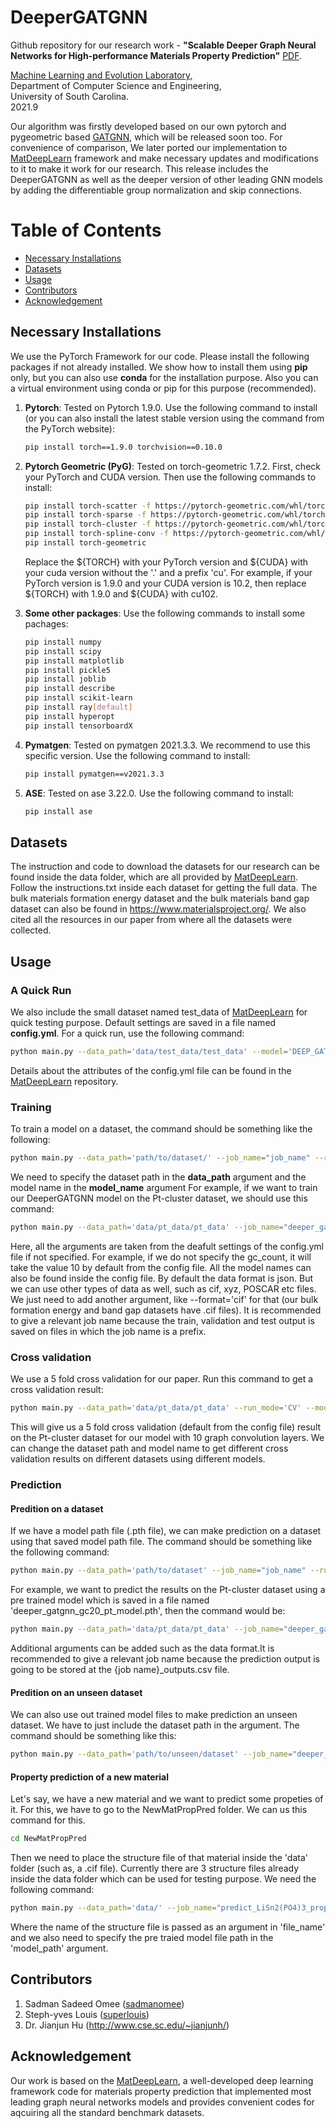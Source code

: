# DeeperGATGNN
Github repository for our research work - **"Scalable Deeper Graph Neural Networks for High-performance Materials Property Prediction"** [PDF](https://arxiv.org/pdf/2109.12283).

[Machine Learning and Evolution Laboratory,](http://mleg.cse.sc.edu)<br />
Department of Computer Science and Engineering, <br />
University of South Carolina.<br/>
2021.9

Our algorithm was firstly developed based on our own pytorch and pygeometric based [GATGNN](https://github.com/superlouis/GATGNN), which will be released soon too. For convenience of comparison, We later ported our implementation to [MatDeepLearn](https://github.com/vxfung/MatDeepLearn) framework and make necessary updates and modifications to it to make it work for our research. This release includes the DeeperGATGNN as well as the deeper version of other leading GNN models by adding the differentiable group normalization and skip connections. 

# Table of Contents
* [Necessary Installations](#installation)
* [Datasets](#dataset)
* [Usage](#usage)
* [Contributors](#contributors)
* [Acknowledgement](#acknowledgement)

<a name="installation"></a>
## Necessary Installations
We use the PyTorch Framework for our code. Please install the following packages if not already installed. We show how to install them using **pip** only, but you can also use **conda** for the installation purpose. Also you can a virtual environment using conda or pip for this purpose (recommended).

1. **Pytorch**: Tested on Pytorch 1.9.0. Use the following command to install (or you can also install the latest stable version using the command from the PyTorch website):
	```bash
	pip install torch==1.9.0 torchvision==0.10.0
	```

2. **Pytorch Geometric (PyG)**: Tested on torch-geometric 1.7.2. First, check your PyTorch and CUDA version. Then use the following commands to install:
    ```bash
    pip install torch-scatter -f https://pytorch-geometric.com/whl/torch-${TORCH}+${CUDA}.html
    pip install torch-sparse -f https://pytorch-geometric.com/whl/torch-${TORCH}+${CUDA}.html
    pip install torch-cluster -f https://pytorch-geometric.com/whl/torch-${TORCH}+${CUDA}.html
    pip install torch-spline-conv -f https://pytorch-geometric.com/whl/torch-${TORCH}+${CUDA}.html
    pip install torch-geometric
	```
    Replace the ${TORCH} with your PyTorch version and ${CUDA} with your cuda version without the '.' and a prefix 'cu'. For example, if your PyTorch version is 1.9.0 and your CUDA version is 10.2, then replace ${TORCH} with 1.9.0 and ${CUDA} with cu102.

3. **Some other packages**: Use the following commands to install some pachages:
    ```bash
    pip install numpy
    pip install scipy
    pip install matplotlib
    pip install pickle5
    pip install joblib
    pip install describe
    pip install scikit-learn
    pip install ray[default]
    pip install hyperopt
    pip install tensorboardX
    ```

4. **Pymatgen**: Tested on pymatgen 2021.3.3. We recommend to use this specific version. Use the following command to install: 
    ```bash
    pip install pymatgen==v2021.3.3
    ```

5. **ASE**: Tested on ase 3.22.0. Use the following command to install: 
    ```bash
    pip install ase
    ```

<a name="dataset"></a>
## Datasets
The instruction and code to download the datasets for our research can be found inside the data folder, which are all provided by [MatDeepLearn](https://github.com/vxfung/MatDeepLearn). Follow the instructions.txt inside each dataset for getting the full data. The bulk materials formation energy dataset and the bulk materials band gap dataset can also be found in <https://www.materialsproject.org/>. We also cited all the resources in our paper from where all the datasets were collected.

<a name="usage"></a>
## Usage

### A Quick Run
We also include the small dataset named test_data of [MatDeepLearn](https://github.com/vxfung/MatDeepLearn) for quick testing purpose. Default settings are saved in a file named **config.yml**. For a quick run, use the following command:
```bash
python main.py --data_path='data/test_data/test_data' --model='DEEP_GATGNN_demo'
```
Details about the attributes of the config.yml file can be found in the [MatDeepLearn](https://github.com/vxfung/MatDeepLearn) repository.

### Training
To train a model on a dataset, the command should be something like the following:
```bash
python main.py --data_path='path/to/dataset/' --job_name="job_name" --run_mode='Training' --model='model_name' --epoch='500' --gc_count='20' --save_model='True' --model_path='my_trained_model.pth'
```
We need to specify the dataset path in the **data_path** argument and the model name in the **model_name** argument For example, if we want to train our DeeperGATGNN model on the Pt-cluster dataset, we should use this command:
```bash
python main.py --data_path='data/pt_data/pt_data' --job_name="deeper_gatgnn_gc20_pt_training_job" --run_mode='Training' --model='DEEP_GATGNN_demo' --batch_size='100' --epoch='500' --gc_count='20' --save_model='True' --model_path='deeper_gatgnn_gc20_pt_model.pth'
```
Here, all the arguments are taken from the deafult settings of the config.yml file if not specified. For example, if we do not specify the gc_count, it will take the value 10 by default from the config file. All the model names can also be found inside the config file. By default the data format is json. But we can use other types of data as well, such as cif, xyz, POSCAR etc files. We just need to add another argument, like --format='cif' for that (our bulk formation energy and band gap datasets have .cif files). It is recommended to give a relevant job name because the train, validation and test output is saved on files in which the job name is a prefix.

### Cross validation
We use a 5 fold cross validation for our paper. Run this command to get a cross validation result:
```bash
python main.py --data_path='data/pt_data/pt_data' --run_mode='CV' --model='DEEP_GATGNN_demo' --batch_size='100' --epochs='500' --gc_count='10'
```
This will give us a 5 fold cross validation (default from the config file) result on the Pt-cluster dataset for our model with 10 graph convolution layers. We can change the dataset path and model name to get different cross validation results on different datasets using different models.

### Prediction
#### Predition on a dataset
If we have a model path file (.pth file), we can make prediction on a dataset using that saved model path file. The command should be something like the following command:
```bash
python main.py --data_path='path/to/dataset' --job_name="job_name" --run_mode='Predict' --model_path='path/to/trained/model.pth'
```
For example, we want to predict the results on the Pt-cluster dataset using a pre trained model which is saved in a file named 'deeper_gatgnn_gc20_pt_model.pth', then the command would be:
 
```bash
python main.py --data_path='data/pt_data/pt_data' --job_name="deeper_gatgnn_gc20_pt_prediction_job" --run_mode='Predict' --model_path='deeper_gatgnn_gc20_pt_model.pth'
```
Additional arguments can be added such as the data format.It is recommended to give a relevant job name because the prediction output is going to be stored at the {job name}_outputs.csv file.

#### Predition on an unseen dataset
We can also use out trained model files to make prediction an unseen dataset. We have to just include the dataset path in the argument. The command should be something like this:
```bash
python main.py --data_path='path/to/unseen/dataset' --job_name="deeper_gatgnn_gc20_pt_prediction_job" --run_mode='Predict' --model_path='deeper_gatgnn_gc20_pt_model.pth'
```
#### Property prediction of a new material
Let's say, we have a new material and we want to predict some propeties of it. For this, we have to go to the NewMatPropPred folder. We can us this command for this.
```bash
cd NewMatPropPred
```
Then we need to place the structure file of that material inside the 'data' folder (such as, a .cif file). Currently there are 3 structure files already inside the data folder which can be used for testing purpose. We need the following command:
```bash
python main.py --data_path='data/' --job_name="predict_LiSn2(PO4)3_property_job" --run_mode='Predict' --model_path='path/to/trained/model/file' --format='cif' --reprocess='True' --file_name='LiSn2(PO4)3.cif'
```
Where the name of the structure file is passed as an argument in 'file_name' and we also need to specify the pre traied model file path in the 'model_path' argument.

<a name="contributors"></a>
## Contributors

1. Sadman Sadeed Omee ([sadmanomee](https://github.com/sadmanomee))
2. Steph-yves Louis ([superlouis](https://github.com/superlouis))
3. Dr. Jianjun Hu (<http://www.cse.sc.edu/~jianjunh/>)

## Acknowledgement

Our work is based on the [MatDeepLearn](https://github.com/vxfung/MatDeepLearn), a well-developed deep learning framework code for materials property prediction that implemented most leading graph neural networks models and provides convenient codes for aqcuiring all the standard benchmark datasets.

